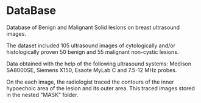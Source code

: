 # DataBase
Database of Benign and Malignant Solid lesions on breast ultrasound images.

The dataset included 105 ultrasound images of cytologically and/or histologically proven 50 benign and 55 malignant non-cystic lesions. 

Data obtained with the help of the following ultrasound systems: Medison SA8000SE, Siemens X150, Esaote MyLab C and 7.5-12 MHz probes. 

On the each image, the radiologist traced the contours of the inner hypoechoic area of the lesion and its outer area.
This traced images stored in the nested "MASK" folder.
